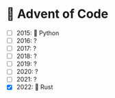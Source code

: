 :christmas_tree: Advent of Code
===============================

- [ ] 2015: :snake: Python
- [ ] 2016: ?
- [ ] 2017: ?
- [ ] 2018: ?
- [ ] 2019: ?
- [ ] 2020: ?
- [ ] 2021: ?
- [x] 2022: :crab: Rust
